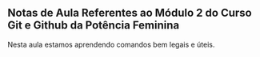  ## Notas de Aula Referentes ao Módulo 2 do Curso Git e Github da Potência Feminina 

Nesta aula estamos aprendendo comandos bem legais e úteis. 